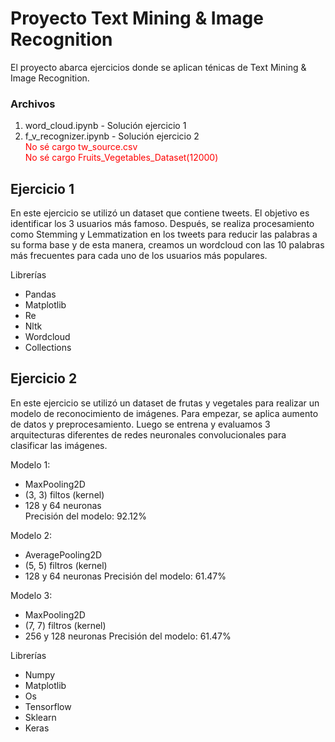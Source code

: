 # Proyecto Text Mining & Image Recognition

El proyecto abarca ejercicios donde se aplican ténicas de Text Mining & Image Recognition.  

### Archivos
1. word_cloud.ipynb - Solución ejercicio 1
2. f_v_recognizer.ipynb - Solución ejercicio 2  
<span style="color: red"> No sé cargo tw_source.csv </span>  
<span style="color: red"> No sé cargo Fruits_Vegetables_Dataset(12000) </span>  


## Ejercicio 1
En este ejercicio se utilizó un dataset que contiene tweets. El objetivo es identificar los 3 usuarios más famoso. Después, se realiza procesamiento como Stemming y Lemmatization en los tweets para reducir las palabras a su forma base y de esta manera, creamos un wordcloud con las 10 palabras más frecuentes para cada uno de los usuarios más populares.

Librerías
- Pandas
- Matplotlib
- Re
- Nltk
- Wordcloud
- Collections

## Ejercicio 2
En este ejercicio se utilizó un dataset de frutas y vegetales para realizar un modelo de reconocimiento de imágenes. Para empezar, se aplica aumento de datos y preprocesamiento. Luego se entrena y evaluamos 3 arquitecturas diferentes de redes neuronales convolucionales para clasificar las imágenes.  

Modelo 1: 
- MaxPooling2D
- (3, 3) filtos (kernel)
- 128 y 64 neuronas  
Precisión del modelo: 92.12%

Modelo 2: 
- AveragePooling2D
- (5, 5) filtros (kernel)
- 128 y 64 neuronas
Precisión del modelo: 61.47%

Modelo 3:
- MaxPooling2D
- (7, 7) filtros (kernel)
- 256 y 128 neuronas
Precisión del modelo: 61.47%  
  

Librerías
- Numpy
- Matplotlib
- Os
- Tensorflow
- Sklearn
- Keras
